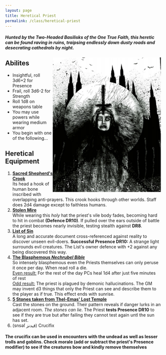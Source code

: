 ```yaml
---
layout: page
title: Heretical Priest
permalink: /class/heretical-priest
---
```

##### Hunted by the ***Two-Headed Basilisks*** of the One True Faith, this heretic can be found raving in ruins, traipsing endlessly down dusty roads and desecrating cathedrals by night.

<img align="right" width=350px src="/images/Heretical_Priest.png">


## Abilites
- Insightful, roll 3d6+2 for Presence
- Frail, roll 3d6-2 for Strength
- Roll 1d8 on weapons table
- You may use powers while wearing medium armor
- You begin with one of the following...

## Heretical Equipment
1. <ins>**Sacred Shepherd's Crook**</ins> <br>
Its head a hook of human bone inscribed with overlapping anti-prayers. This crook hooks through other worlds. Staff does 2d4 damage except to faithless humans.
2. <ins>**Stolen Mire**</ins> <br>
While wearing this *holy* hat the priest's vile body fades, becoming hard to hit in combat **(Defence DR10)**. If pulled over the ears outside of battle the priest becomes nearly invisible, testing stealth against **DR8**.
3. <ins>**List of Sin**</ins> <br>
A long and accurate document cross-referenced against reality to discover unseen evil-doers. **Successful Presence DR10:** A strange light surrounds evil creatures. The List's owner defence with +2 against any being discovered this way.
4. <ins>**The Blasphemous *Nechrubel Bible***</ins> <br>
So intensely blasphemous even the Priests themselves can only peruse it once per day. When read roll a die. <br>
<ins>Even result:</ins> For the rest of the day PCs heal 1d4 after just five minutes of rest<br>
<ins>Odd result:</ins> The priest is plagued by demonic hallucinations. The GM may invent d3 things that only the Priest can see and describe them to the player as if true. This effect ends with sunrise.
5. <ins>**5 Stones taken from Thel-Emas' Lost Temple**</ins> <br>
Cast the stones on the ground. Their pattern reveals if danger lurks in an adjacent room. *The stones can lie.* The Priest **tests Presence DR10** to see if they are true but after failing they cannot test again untl the sun has set.
666.  (snsǝſ قيدنز) Crucifix <br>
#### The crucifix can be used in encounters with the undead as well as lesser trolls and goblins. Check morale (add or subtract the priest's Presence modifier) to see if the creatures bow and kindly remove themselves 
